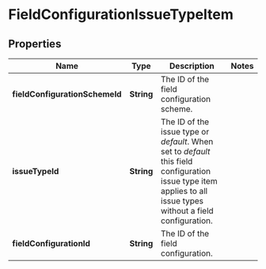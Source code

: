 # FieldConfigurationIssueTypeItem

## Properties
Name | Type | Description | Notes
------------ | ------------- | ------------- | -------------
**fieldConfigurationSchemeId** | **String** | The ID of the field configuration scheme. | 
**issueTypeId** | **String** | The ID of the issue type or *default*. When set to *default* this field configuration issue type item applies to all issue types without a field configuration. | 
**fieldConfigurationId** | **String** | The ID of the field configuration. | 
